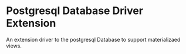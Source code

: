 # Postgresql Database Driver Extension  
  
An extension driver to the postgresql Database to support materializaed views.   
